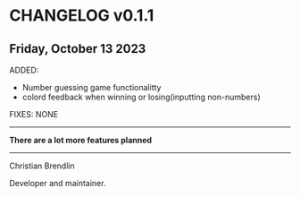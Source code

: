 # CHANGELOG v0.1.1

## Friday, October 13 2023

ADDED:

- Number guessing game functionalitty
- colord feedback when winning or losing(inputting non-numbers)

FIXES:
NONE

---

**There are a lot more features planned**

---

Christian Brendlin

Developer and maintainer.
